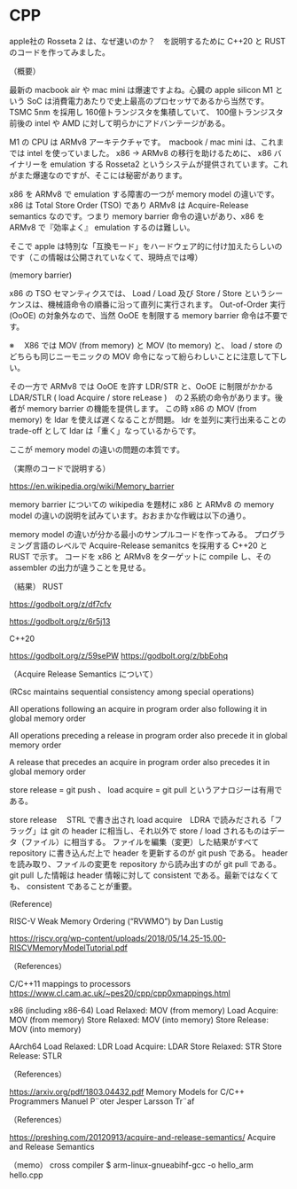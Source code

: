 # CPP

apple社の Rosseta 2 は、なぜ速いのか？　を説明するために C++20 と RUST のコードを作ってみました。

（概要）

最新の macbook air や mac mini は爆速ですよね。心臓の apple silicon M1 という SoC は消費電力あたりで史上最高のプロセッサであるから当然です。 TSMC 5nm を採用し 160億トランジスタを集積していて、 100億トランジスタ前後の intel や AMD に対して明らかにアドバンテージがある。

M1 の CPU は ARMv8 アーキテクチャです。　macbook / mac mini は、これまでは intel を使っていました。 x86  -> ARMv8 の移行を助けるために、 x86 バイナリーを emulation する Rosseta2 というシステムが提供されています。これがまた爆速なのですが、そこには秘密があります。

x86 を ARMv8 で emulation する障害の一つが memory model の違いです。 x86 は Total Store Order (TSO) であり ARMv8 は Acquire-Release　semantics なのです。つまり memory barrier 命令の違いがあり、x86 を ARMv8 で『効率よく』 emulation するのは難しい。

そこで apple は特別な「互換モード」をハードウェア的に付け加えたらしいのです（この情報は公開されていなくて、現時点では噂）

(memory barrier) 

x86 の TSO セマンティクスでは、 Load / Load 及び Store / Store というシーケンスは、機械語命令の順番に沿って直列に実行されます。 Out-of-Order 実行 (OoOE) の対象外なので、当然 OoOE を制限する memory barrier 命令は不要です。

※　 X86 では MOV (from memory) と MOV (to memory) と、 load / store のどちらも同じニーモニックの MOV 命令になって紛らわしいことに注意して下しい。

その一方で ARMv8 では OoOE を許す LDR/STR と、OoOE に制限がかかる LDAR/STLR ( load Acquire / store reLease )　の２系統の命令があります。後者が memory barrier の機能を提供します。 この時 x86 の MOV (from memory) を  ldar を使えば遅くなることが問題。 ldr を並列に実行出来ることの trade-off として ldar は「重く」なっているからです。

ここが memory model の違いの問題の本質です。

（実際のコードで説明する）

https://en.wikipedia.org/wiki/Memory_barrier

memory barrier についての wikipedia を題材に x86 と ARMv8 の memory model の違いの説明を試みています。おおまかな作戦は以下の通り。

memory model の違いが分かる最小のサンプルコードを作ってみる。
プログラミング言語のレベルで Acquire-Release semanitcs を採用する C++20 と RUST で示す。
コードを x86 と ARMv8 をターゲットに compile し、その assembler の出力が違うことを見せる。

（結果）
RUST

https://godbolt.org/z/df7cfv

https://godbolt.org/z/6r5j13

C++20

https://godbolt.org/z/59sePW
https://godbolt.org/z/bbEohq

（Acquire Release Semantics について）

(RCsc maintains sequential consistency among special operations)

All operations following an acquire in program order also following it in global memory order

All operations preceding a release in program order also precede it in global memory order

A release that precedes an acquire in program order also precedes it in global memory order


store release = git push  、  load acquire = git pull というアナロジーは有用である。

store release 　STRL で書き出され  load acquire　LDRA で読みだされる「フラッグ」は  git の header に相当し、それ以外で  store / load されるものはデータ（ファイル）に相当する。
ファイルを編集（変更）した結果がすべて repository に書き込んだ上で header を更新するのが git push  である。
header を読み取り、ファイルの変更を repository から読み出すのが git pull である。
git pull した情報は header 情報に対して consistent である。最新ではなくても、 consistent であることが重要。

(Reference)

 RISC-V Weak Memory Ordering (“RVWMO”)  by Dan Lustig

https://riscv.org/wp-content/uploads/2018/05/14.25-15.00-RISCVMemoryModelTutorial.pdf

（References）

C/C++11 mappings to processors 
https://www.cl.cam.ac.uk/~pes20/cpp/cpp0xmappings.html

x86 (including x86-64)
Load Relaxed:	MOV (from memory)
Load Acquire:	MOV (from memory)
Store Relaxed:	MOV (into memory)
Store Release:	MOV (into memory)

AArch64
Load Relaxed:	LDR
Load Acquire:	LDAR
Store Relaxed:	STR
Store Release:	STLR

（References）

https://arxiv.org/pdf/1803.04432.pdf
Memory Models for C/C++ Programmers
Manuel P¨oter
Jesper Larsson Tr¨af

（References）

https://preshing.com/20120913/acquire-and-release-semantics/
Acquire and Release Semantics

（memo）
cross compiler
$ arm-linux-gnueabihf-gcc -o hello_arm hello.cpp
